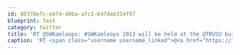```yaml
---
id: 80370efc-ebf4-40ba-afc1-647dab314f97
blueprint: text
category: twitter
title: 'RT @SWKamloops: #SWKamloops 2013 will be held at the @TRUSU building Oct 4-6! Check out our blog post about the awesome space! http://t.co/…'
caption: 'RT <span class="username username_linked">@<a href="https://twitter.com/SWKamloops" title="SW Kamloops">SWKamloops</a></span>: <span class="hashtag hashtag_local">#<a href="http://tweettemp.darylchymko.ca/?tag=swkamloops">SWKamloops</a> 2013 will be held at the @TRUSU building Oct 4-6! Check out our blog post about the awesome space! http://t.co/…'
---
```

